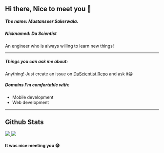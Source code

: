 ## Hi there, Nice to meet you 👋

##### The name: Mustanseer Sakerwala. 
##### Nicknamed: Da Scientist

An engineer who is always willing to learn new things!
<!-- Aim: To grasp and master the power of computation and create better world for me to live in. -->

---

##### Things you can ask me about:

Anything! Just create an issue on [DaScientist Repo](https://github.com/DaScientist/DaScientist) and ask it😁

##### Domains I'm comfortable with:

- Mobile development
- Web development

---

## Github Stats
<a href="https://github.com/DaScientist">
<img src="https://github-readme-stats.vercel.app/api/top-langs/?username=dascientist&show_icons=true&theme=radical&text_color=ACACAC&langs_count=7&title_color=ACACAC&layout=compact" />
</a>
<a href="https://github.com/DaScientist">
<img src="https://github-readme-stats.vercel.app/api?username=dascientist&count_private=true&show_icons=true&theme=radical&width=100%&text_color=ACACAC&&title_color=ACACAC&icon_color=ACACAC" />
</a>

#### It was nice meeting you 😁
<!--
**DaScientist/DaScientist** is a ✨ _special_ ✨ repository because its `README.md` (this file) appears on your GitHub profile.

Here are some ideas to get you started:

- 🔭 I’m currently working on ...
- 🌱 I’m currently learning ...
- 👯 I’m looking to collaborate on ...
- 🤔 I’m looking for help with ...
- 💬 Ask me about ...
- 📫 How to reach me: ...
- 😄 Pronouns: ...
- ⚡ Fun fact: ...
-->
